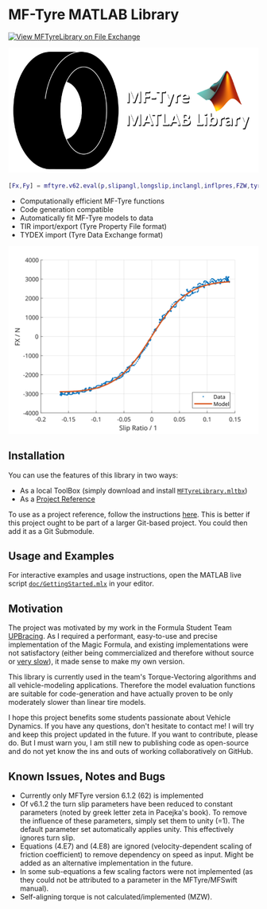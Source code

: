 # MF-Tyre MATLAB Library

[![View MFTyreLibrary on File Exchange](https://www.mathworks.com/matlabcentral/images/matlab-file-exchange.svg)](https://de.mathworks.com/matlabcentral/fileexchange/110955-mftyrelibrary)

![Social Preview Image](./doc/images/tyre_icon_socialpreview.png)

```matlab
[Fx,Fy] = mftyre.v62.eval(p,slipangl,longslip,inclangl,inflpres,FZW,tyreSide)
```

- Computationally efficient MF-Tyre functions
- Code generation compatible
- Automatically fit MF-Tyre models to data
- TIR import/export (Tyre Property File format)
- TYDEX import (Tyre Data Exchange format)

![MF-Tyre Fitting Example](doc/images/mftyrelib_fit_example.svg)

## Installation

You can use the features of this library in two ways:

- As a local ToolBox (simply download and install [`MFTyreLibrary.mltbx`](./MFTyreLibrary.mltbx))
- As a [Project Reference](https://de.mathworks.com/help/simulink/ug/add-or-remove-a-reference-to-another-project.html)

To use as a project reference, follow the instructions [here](https://de.mathworks.com/help/simulink/ug/add-or-remove-a-reference-to-another-project.html).
This is better if this project ought to be part of a larger Git-based project.
You could then add it as a Git Submodule.

## Usage and Examples

For interactive examples and usage instructions, open the MATLAB live script
[`doc/GettingStarted.mlx`](./doc/GettingStarted.mlx) in your editor.

## Motivation

The project was motivated by my work in the Formula Student Team
[UPBracing](https://formulastudent.uni-paderborn.de/en/). As I required
a performant, easy-to-use and precise implementation of the Magic Formula,
and existing implementations were not satisfactory (either being commercialized
and therefore without source or [very slow](https://de.mathworks.com/matlabcentral/fileexchange/63618-mfeval)),
it made sense to make my own version.

This library is currently used in the team's Torque-Vectoring
algorithms and all vehicle-modeling applications. Therefore the model
evaluation functions are suitable for code-generation and have actually
proven to be only moderately slower than linear tire models.

I hope this project benefits some students passionate about Vehicle Dynamics.
If you have any questions, don't hesitate to contact me! I will try and keep this
project updated in the future. If you want to contribute, please do. But I
must warn you, I am still new to publishing code as open-source and do not yet
know the ins and outs of working collaboratively on GitHub.

## Known Issues, Notes and Bugs

- Currently only MFTyre version 6.1.2 (62) is implemented
- Of v6.1.2 the turn slip parameters have been reduced to constant parameters
  (noted by greek letter zeta in Pacejka's book). To remove the influence of
  these parameters, simply set them to unity (=1). The default parameter
  set automatically applies unity. This effectively ignores turn slip.
- Equations (4.E7) and (4.E8) are ignored (velocity-dependent scaling of
  friction coefficient) to remove dependency on speed as input. Might be
  added as an alternative implementation in the future.
- In some sub-equations a few scaling factors were not implemented
  (as they could not be attributed to a parameter in the MFTyre/MFSwift manual).
- Self-aligning torque is not calculated/implemented (MZW).
